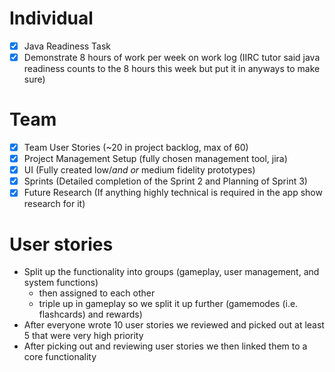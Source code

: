 # Individual
- [x] Java Readiness Task
- [x] Demonstrate 8 hours of work per week on work log (IIRC tutor said java readiness counts to the 8 hours this week but put it in anyways to make sure)
# Team
- [x] Team User Stories (~20 in project backlog, max of 60)
- [x] Project Management Setup (fully chosen management tool, jira)
- [x] UI (Fully created low/*and or* medium fidelity prototypes)
- [x] Sprints (Detailed completion of the Sprint 2 and Planning of Sprint 3)
- [x] Future Research (If anything highly technical is required in the app show research for it)
# User stories
- Split up the functionality into groups (gameplay, user management, and system functions)
	- then assigned to each other
	- triple up in gameplay so we split it up further (gamemodes (i.e. flashcards) and rewards)
- After everyone wrote 10 user stories we reviewed and picked out at least 5 that were very high priority
- After picking out and reviewing user stories we then linked them to a core functionality